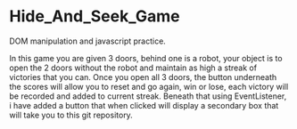 # Hide_And_Seek_Game

DOM manipulation and javascript practice.

In this game you are given 3 doors, behind one is a robot, your object is to open the 2 doors without the robot and maintain as high a streak of victories that you can.
Once you open all 3 doors, the button underneath the scores will allow you to reset and go again, win or lose, each victory will be recorded and added to current streak.
Beneath that using EventListener, i have added a button that when clicked will display a secondary box that will take you to this git repository.
